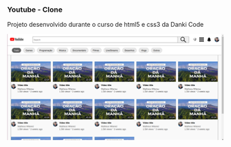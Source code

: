 ### Youtube - Clone
<p>Projeto desenvolvido durante o curso de html5 e css3 da Danki Code</p>

![alt text][def]

[def]: /assets/clone-youtube.png